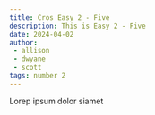 ```yaml
---
title: Cros Easy 2 - Five
description: This is Easy 2 - Five
date: 2024-04-02
author: 
 - allison
 - dwyane
 - scott
tags: number 2
---
```


Lorep ipsum dolor siamet
